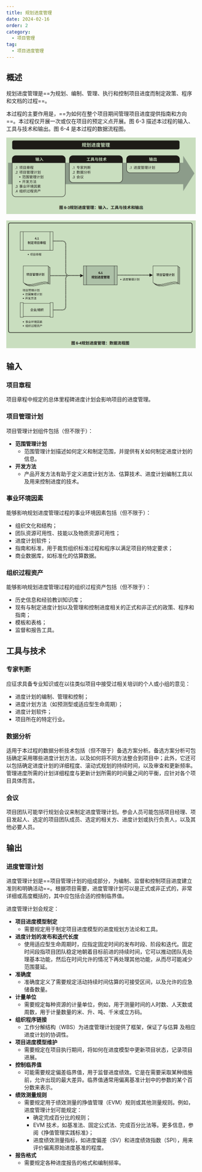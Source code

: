 ```yaml
---
title: 规划进度管理
date: 2024-02-16
order: 2
category:
  - 项目管理
tag:
  - 项目进度管理
---
```


## 概述

规划进度管理是==为规划、编制、管理、执行和控制项目进度而制定政策、程序和文档的过程==。

本过程的主要作用是，==为如何在整个项目期间管理项目进度提供指南和方向==。本过程仅开展一次或仅在项目的预定义点开展。图 6-3 描述本过程的输入、工具与技术和输出。图 6-4 是本过程的数据流程图。

![image-20240216100819361](https://raw.githubusercontent.com/GodX-18/picBed/main/image-20240216100819361.png)

![image-20240216100827413](https://raw.githubusercontent.com/GodX-18/picBed/main/image-20240216100827413.png)

## 输入

### 项目章程

项目章程中规定的总体里程碑进度计划会影响项目的进度管理。

### 项目管理计划

项目管理计划组件包括（但不限于）：

* **范围管理计划**
  * 范围管理计划描述如何定义和制定范围，并提供有关如何制定进度计划的信息。
* **开发方法**
  * 产品开发方法有助于定义进度计划方法、估算技术、进度计划编制工具以及用来控制进度的技术。

### 事业环境因素

能够影响规划进度管理过程的事业环境因素包括（但不限于）：

* 组织文化和结构；
* 团队资源可用性、技能以及物质资源可用性；
* 进度计划软件；
* 指南和标准，用于裁剪组织标准过程和程序以满足项目的特定要求；
* 商业数据库，如标准化的估算数据。

### 组织过程资产

能够影响规划进度管理过程的组织过程资产包括（但不限于）：

* 历史信息和经验教训知识库；
* 现有与制定进度计划以及管理和控制进度相关的正式和非正式的政策、程序和指南；
* 模板和表格；
* 监督和报告工具。



## 工具与技术

### 专家判断

应征求具备专业知识或在以往类似项目中接受过相关培训的个人或小组的意见：

* 进度计划的编制、管理和控制；
* 进度计划方法（如预测型或适应型生命周期）；
* 进度计划软件；
* 项目所在的特定行业。

### 数据分析

适用于本过程的数据分析技术包括（但不限于）备选方案分析。备选方案分析可包括确定采用哪些进度计划方法，以及如何将不同方法整合到项目中；此外，它还可以包括确定进度计划的详细程度、滚动式规划的持续时间，以及审查和更新频率。管理进度所需的计划详细程度与更新计划所需的时间量之间的平衡，应针对各个项目具体而言。

### 会议

项目团队可能举行规划会议来制定进度管理计划。参会人员可能包括项目经理、项目发起人、选定的项目团队成员、选定的相关方、进度计划或执行负责人，以及其他必要人员。

## 输出

### 进度管理计划

进度管理计划是==项目管理计划的组成部分，为编制、监督和控制项目进度建立准则和明确活动==。根据项目需要，进度管理计划可以是正式或非正式的，非常详细或高度概括的，其中应包括合适的控制临界值。

进度管理计划会规定：

* **项目进度模型制定**
  * 需要规定用于制定项目进度模型的进度规划方法论和工具。
* **进度计划的发布和迭代长度**
  * 使用适应型生命周期时，应指定固定时间的发布时段、阶段和迭代。固定时间段指项目团队稳定地朝着目标前进的持续时间，它可以推动团队先处理基本功能，然后在时间允许的情况下再处理其他功能，从而尽可能减少范围蔓延。
* **准确度**
  * 准确度定义了需要规定活动持续时间估算的可接受区间，以及允许的应急储备数量。
* **计量单位**
  *  需要规定每种资源的计量单位，例如，用于测量时间的人时数、人天数或周数，用于计量数量的米、升、吨、千米或立方码。 
* **组织程序链接**
  * 工作分解结构（WBS）为进度管理计划提供了框架，保证了与估算 及相应进度计划的协调性。 
* **项目进度模型维护**
  * 需要规定在项目执行期间，将如何在进度模型中更新项目状态，记录项目进展。
* **控制临界值**
  * 可能需要规定偏差临界值，用于监督进度绩效。它是在需要采取某种措施前，允许出现的最大差异。临界值通常用偏离基准计划中的参数的某个百分数来表示。 
* **绩效测量规则**
  * 需要规定用于绩效测量的挣值管理（EVM）规则或其他测量规则。例如，进度管理计划可能规定： 
    * 确定完成百分比的规则；
    * EVM 技术，如基准法、固定公式法、完成百分比法等。更多信息，参阅《挣值管理实践标准》；
    * 进度绩效测量指标，如进度偏差（SV）和进度绩效指数（SPI），用来评价偏离原始进度基准的程度。
* **报告格式**
  * 需要规定各种进度报告的格式和编制频率。
